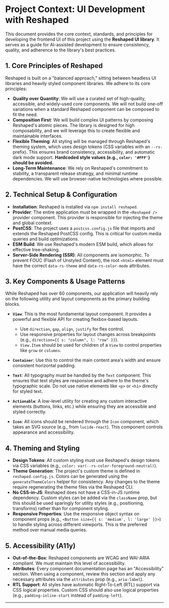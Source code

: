 # Project Context: UI Development with Reshaped

This document provides the core context, standards, and principles for developing the frontend UI of this project using the **Reshaped UI library**. It serves as a guide for AI-assisted development to ensure consistency, quality, and adherence to the library's best practices.

## 1. Core Principles of Reshaped

Reshaped is built on a "balanced approach," sitting between headless UI libraries and heavily styled component libraries. We adhere to its core principles:

- **Quality over Quantity**: We will use a curated set of high-quality, accessible, and widely-used core components. We will not build one-off variations when a standard Reshaped component can be composed to fit the need.
- **Composition First**: We will build complex UI patterns by composing Reshaped's atomic pieces. The library is designed for high composability, and we will leverage this to create flexible and maintainable interfaces.
- **Flexible Theming**: All styling will be managed through Reshaped's theming system, which uses design tokens (CSS variables with an `--rs-` prefix). This ensures brand consistency, accessibility, and automatic dark mode support. **Hardcoded style values (e.g., `color: '#FFF'`) should be avoided.**
- **Long-Term Maintenance**: We rely on Reshaped's commitment to stability, a transparent release strategy, and minimal runtime dependencies. We will use browser-native technologies where possible.

## 2. Technical Setup & Configuration

- **Installation**: Reshaped is installed via `npm install reshaped`.
- **Provider**: The entire application must be wrapped in the `<Reshaped />` provider component. This provider is responsible for injecting the theme and global context.
- **PostCSS**: The project uses a `postcss.config.js` file that imports and extends the Reshaped PostCSS config. This is critical for custom media queries and build optimizations.
- **ESM Build**: We use Reshaped's modern ESM build, which allows for effective tree-shaking.
- **Server-Side Rendering (SSR)**: All components are isomorphic. To prevent FOUC (Flash of Unstyled Content), the root `<html>` element must have the correct `data-rs-theme` and `data-rs-color-mode` attributes.

## 3. Key Components & Usage Patterns

While Reshaped has over 60 components, our application will heavily rely on the following utility and layout components as the primary building blocks.

- **`View`**: This is the most fundamental layout component. It provides a powerful and flexible API for creating flexbox-based layouts.
    - Use `direction`, `gap`, `align`, `justify` for flex control.
    - Use responsive properties for layout changes across breakpoints (e.g., `direction={{ s: "column", l: "row" }}`).
    - `View.Item` should be used for children of a `View` to control properties like `grow` or `columns`.

- **`Container`**: Use this to control the main content area's width and ensure consistent horizontal padding.

- **`Text`**: All typography must be handled by the `Text` component. This ensures that text styles are responsive and adhere to the theme's typographic scale. Do not use native elements like `<p>` or `<h1>` directly for styled text.

- **`Actionable`**: A low-level utility for creating any custom interactive elements (buttons, links, etc.) while ensuring they are accessible and styled correctly.

- **`Icon`**: All icons should be rendered through the `Icon` component, which takes an SVG source (e.g., from `lucide-react`). This component controls appearance and accessibility.

## 4. Theming and Styling

- **Design Tokens**: All custom styling must use Reshaped's design tokens via CSS variables (e.g., `color: var(--rs-color-foreground-neutral)`).
- **Theme Generation**: The project's custom theme is defined in `reshaped.config.js`. Colors can be generated using the `generateThemeColors` helper for consistency. Any changes to the theme require regenerating the theme files via the Reshaped CLI.
- **No CSS-in-JS**: Reshaped does not have a CSS-in-JS runtime dependency. Custom styles can be added via the `className` prop, but this should be used sparingly for utility styles (e.g., positioning, transforms) rather than for component styling.
- **Responsive Properties**: Use the responsive object syntax on component props (e.g., `<Button size={{ s: 'medium', l: 'large' }}>`) to handle styling across different viewports. This is the preferred method over manual media queries.

## 5. Accessibility (A11y)

- **Out-of-the-Box**: Reshaped components are WCAG and WAI-ARIA compliant. We must maintain this level of accessibility.
- **Attributes**: Every component documentation page has an "Accessibility" section. When using a component, review this section and apply any necessary attributes via the `attributes` prop (e.g., `aria-label`).
- **RTL Support**: All styles have automatic Right-To-Left (RTL) support via CSS logical properties. Custom CSS should also use logical properties (e.g., `padding-inline-start` instead of `padding-left`).

***
